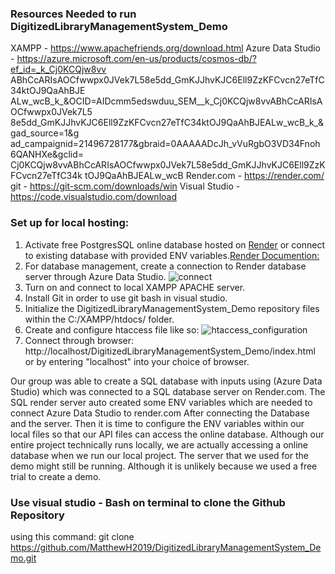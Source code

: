 ### Resources Needed to run DigitizedLibraryManagementSystem_Demo
XAMPP - https://www.apachefriends.org/download.html
Azure Data Studio -
https://azure.microsoft.com/en-us/products/cosmos-db/?ef_id=_k_Cj0KCQjw8vv
ABhCcARIsAOCfwwpx0JVek7L58e5dd_GmKJJhvKJC6Ell9ZzKFCvcn27eTfC34ktOJ9QaAhBJE
ALw_wcB_k_&OCID=AIDcmm5edswduu_SEM__k_Cj0KCQjw8vvABhCcARIsAOCfwwpx0JVek7L5
8e5dd_GmKJJhvKJC6Ell9ZzKFCvcn27eTfC34ktOJ9QaAhBJEALw_wcB_k_&gad_source=1&g
ad_campaignid=21496728177&gbraid=0AAAAADcJh_vVuRgbO3VD34Fnoh6QANHXe&gclid=
Cj0KCQjw8vvABhCcARIsAOCfwwpx0JVek7L58e5dd_GmKJJhvKJC6Ell9ZzKFCvcn27eTfC34k
tOJ9QaAhBJEALw_wcB
Render.com - https://render.com/
git - https://git-scm.com/downloads/win
Visual Studio - https://code.visualstudio.com/download

### Set up for local hosting:
1. Activate free PostgresSQL online database hosted on [Render](render.com) or connect to existing database with provided ENV variables.[Render Documention:](https://render.com/docs/postgresql-creating-connecting)
2. For database management, create a connection to Render database server through Azure Data Studio.
![connect](https://github.com/user-attachments/assets/f1830c1b-9cf0-44e5-bb9a-42a92cf5d66f)
3. Turn on and connect to local XAMPP APACHE server.
4. Install Git in order to use git bash in visual studio.
5. Initialize the DigitizedLibraryManagementSystem_Demo repository files within the
C:/XAMPP/htdocs/ folder.
6. Create and configure htaccess file like so:
![htaccess_configuration](https://github.com/user-attachments/assets/24e3e8d0-ee02-43e8-944f-e2121104ef7e)
7. Connect through browser: http://localhost/DigitizedLibraryManagementSystem_Demo/index.html or by entering "localhost" into your choice of browser.

Our group was able to create a SQL database with inputs using (Azure Data
Studio) which was connected to a SQL database server on Render.com. The
SQL render server auto created some ENV variables which are needed to
connect Azure Data Studio to render.com
After connecting the Database and the server. Then it is time to configure
the ENV variables within our local files so that our API files can access
the online database. Although our entire project technically runs locally,
we are actually accessing a online database when we run our local project.
The server that we used for the demo might still be running. Although it
is unlikely because we used a free trial to create a demo.

### Use visual studio - Bash on terminal to clone the Github Repository
using this command:
git clone
https://github.com/MatthewH2019/DigitizedLibraryManagementSystem_Demo.git
